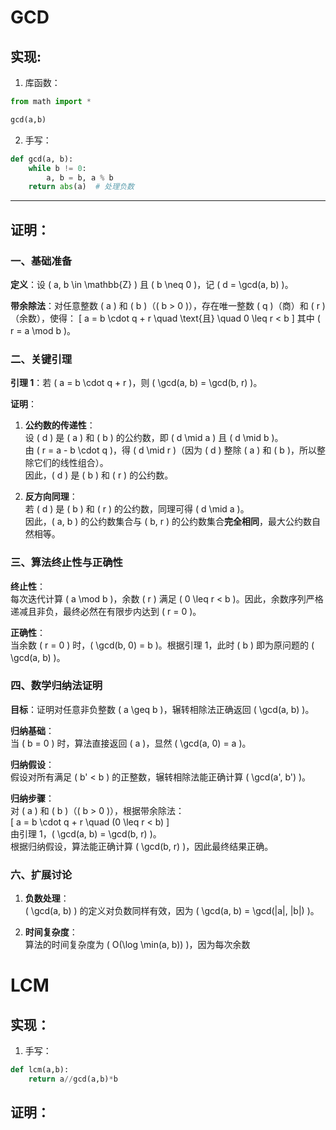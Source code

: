 # GCD
## 实现:
1. 库函数：

```py
from math import *

gcd(a,b)
```
2. 手写：

~~~py
def gcd(a, b):
    while b != 0:
        a, b = b, a % b
    return abs(a)  # 处理负数
~~~

---
## 证明：

### **一、基础准备**
**定义**：设 \( a, b \in \mathbb{Z} \) 且 \( b \neq 0 \)，记 \( d = \gcd(a, b) \)。

**带余除法**：对任意整数 \( a \) 和 \( b \)（\( b > 0 \)），存在唯一整数 \( q \)（商）和 \( r \)（余数），使得：
\[
a = b \cdot q + r \quad \text{且} \quad 0 \leq r < b
\]
其中 \( r = a \mod b \)。


### **二、关键引理**
**引理 1**：若 \( a = b \cdot q + r \)，则 \( \gcd(a, b) = \gcd(b, r) \)。

**证明**：
1. **公约数的传递性**：  
   设 \( d \) 是 \( a \) 和 \( b \) 的公约数，即 \( d \mid a \) 且 \( d \mid b \)。  
   由 \( r = a - b \cdot q \)，得 \( d \mid r \)（因为 \( d \) 整除 \( a \) 和 \( b \)，所以整除它们的线性组合）。  
   因此，\( d \) 是 \( b \) 和 \( r \) 的公约数。

2. **反方向同理**：  
   若 \( d \) 是 \( b \) 和 \( r \) 的公约数，同理可得 \( d \mid a \)。  
   因此，\( a, b \) 的公约数集合与 \( b, r \) 的公约数集合**完全相同**，最大公约数自然相等。


### **三、算法终止性与正确性**
**终止性**：  
每次迭代计算 \( a \mod b \)，余数 \( r \) 满足 \( 0 \leq r < b \)。因此，余数序列严格递减且非负，最终必然在有限步内达到 \( r = 0 \)。

**正确性**：  
当余数 \( r = 0 \) 时，\( \gcd(b, 0) = b \)。根据引理 1，此时 \( b \) 即为原问题的 \( \gcd(a, b) \)。



### **四、数学归纳法证明**
**目标**：证明对任意非负整数 \( a \geq b \)，辗转相除法正确返回 \( \gcd(a, b) \)。

**归纳基础**：  
当 \( b = 0 \) 时，算法直接返回 \( a \)，显然 \( \gcd(a, 0) = a \)。

**归纳假设**：  
假设对所有满足 \( b' < b \) 的正整数，辗转相除法能正确计算 \( \gcd(a', b') \)。

**归纳步骤**：  
对 \( a \) 和 \( b \)（\( b > 0 \)），根据带余除法：  
\[
a = b \cdot q + r \quad (0 \leq r < b)
\]  
由引理 1，\( \gcd(a, b) = \gcd(b, r) \)。  
根据归纳假设，算法能正确计算 \( \gcd(b, r) \)，因此最终结果正确。



### **六、扩展讨论**
1. **负数处理**：  
   \( \gcd(a, b) \) 的定义对负数同样有效，因为 \( \gcd(a, b) = \gcd(|a|, |b|) \)。

2. **时间复杂度**：  
   算法的时间复杂度为 \( O(\log \min(a, b)) \)，因为每次余数

# LCM

## 实现：
1. 手写：
~~~py
def lcm(a,b):
    return a//gcd(a,b)*b
~~~

## 证明：


